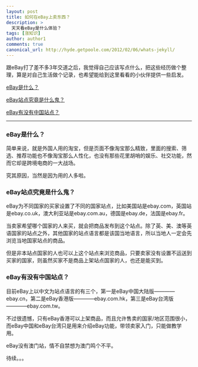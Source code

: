 ```yaml
---
layout: post
title: 如何在eBay上卖东西？
description: >
  天天看eBay是什么体验？
tags: [涨知识]
author: author1
comments: true
canonical_url: http://hyde.getpoole.com/2012/02/06/whats-jekyll/
---
```


跟eBay打了差不多3年交道之后，我觉得自己应该写点什么，把这些经历做个整理，算是对自己生活做个记录，也希望能给到这里看看的小伙伴提供一些启发。

[eBay是什么？](#sell-on-ebay-01-01)

[eBay站点究竟是什么鬼？](#sell-on-ebay-01-02)

[eBay有没有中国站点？](#sell-on-ebay-01-03)

***

<h3 id="sell-on-ebay-01-01">eBay是什么？</h3>

简单来说，就是外国人用的淘宝，但是页面不像淘宝那么精致，里面的搜索、筛选、推荐功能也不像淘宝那么人性化，也没有那些花里胡哨的娱乐、社交功能，然而它却是跨境电商的一大战场。

究其原因，当然是因为用的人多啦。

<h3 id="sell-on-ebay-01-02">eBay站点究竟是什么鬼？</h3>

eBay为不同国家的买家设置了不同的国家站点，比如美国站是ebay.com，英国站是ebay.co.uk，澳大利亚站是ebay.com.au，德国是ebay.de，法国是ebay.fr。

当卖家希望哪个国家的人来买，就会把商品发布到这个站点。除了英、美、澳等英语国家的站点之外，其他国家的站点语言都是该国当地语言，所以当地人一定会先浏览当地国家站点的商品。

但是非本站点国家的人也可以上这个站点来浏览商品，只要卖家没有设置不运送到买家的国家，则虽然买家不是商品上架站点国家的人，也还是能买到。

<h3 id="sell-on-ebay-01-03">eBay有没有中国站点？</h3>

目前eBay上以中文为站点语言的有三个，第一是eBay中国大陆版————ebay.cn，第二是eBay香港版————ebay.com.hk，第三是eBay台湾版————ebay.com.tw。

不过很遗憾，只有eBay香港可以上架商品，而且允许售卖的国家/地区范围很小，而eBay中国和eBay台湾只是用来介绍eBay功能，带领卖家入门，只能做教学用。

eBay没有澳门站，情不自禁想为澳门鸣个不平。

待续。。。

